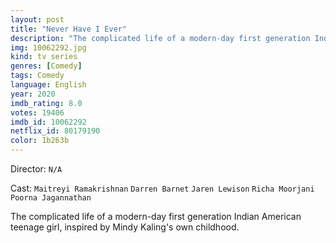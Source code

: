 ```yaml
---
layout: post
title: "Never Have I Ever"
description: "The complicated life of a modern-day first generation Indian American teenage girl, inspired by Mindy Kaling's own childhood..."
img: 10062292.jpg
kind: tv series
genres: [Comedy]
tags: Comedy 
language: English
year: 2020
imdb_rating: 8.0
votes: 19406
imdb_id: 10062292
netflix_id: 80179190
color: 1b263b
---
```

Director: `N/A`  

Cast: `Maitreyi Ramakrishnan` `Darren Barnet` `Jaren Lewison` `Richa Moorjani` `Poorna Jagannathan` 

The complicated life of a modern-day first generation Indian American teenage girl, inspired by Mindy Kaling's own childhood.